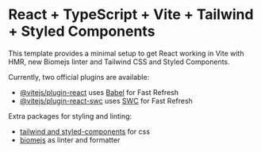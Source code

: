 # React + TypeScript + Vite + Tailwind + Styled Components

This template provides a minimal setup to get React working in Vite with HMR, new Biomejs linter and Tailwind CSS and Styled Components.


Currently, two official plugins are available:

- [@vitejs/plugin-react](https://github.com/vitejs/vite-plugin-react/blob/main/packages/plugin-react/README.md) uses [Babel](https://babeljs.io/) for Fast Refresh
- [@vitejs/plugin-react-swc](https://github.com/vitejs/vite-plugin-react-swc) uses [SWC](https://swc.rs/) for Fast Refresh


Extra packages for styling and linting:
- [tailwind and styled-components](https://www.npmjs.com/package/tailwind-styled-components) for css
- [biomejs](https://www.npmjs.com/package/@biomejs/biome/v/latest) as linter and formatter
